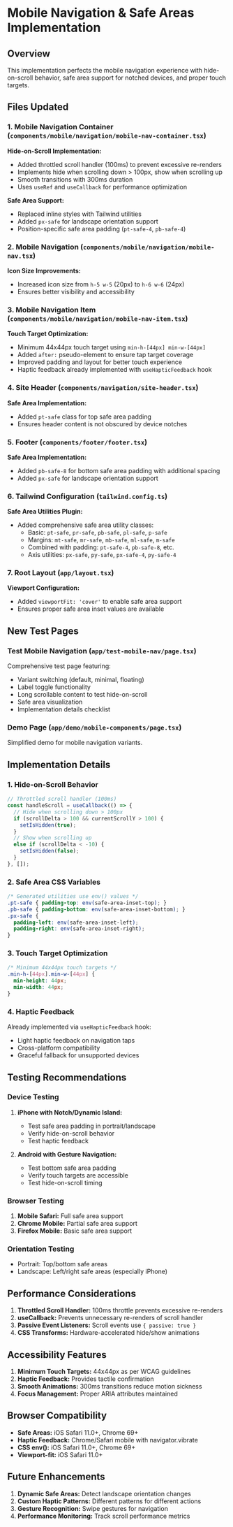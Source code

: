 # Mobile Navigation & Safe Areas Implementation

## Overview
This implementation perfects the mobile navigation experience with hide-on-scroll behavior, safe area support for notched devices, and proper touch targets.

## Files Updated

### 1. Mobile Navigation Container (`components/mobile/navigation/mobile-nav-container.tsx`)
**Hide-on-Scroll Implementation:**
- Added throttled scroll handler (100ms) to prevent excessive re-renders
- Implements hide when scrolling down > 100px, show when scrolling up
- Smooth transitions with 300ms duration
- Uses `useRef` and `useCallback` for performance optimization

**Safe Area Support:**
- Replaced inline styles with Tailwind utilities
- Added `px-safe` for landscape orientation support
- Position-specific safe area padding (`pt-safe-4`, `pb-safe-4`)

### 2. Mobile Navigation (`components/mobile/navigation/mobile-nav.tsx`)
**Icon Size Improvements:**
- Increased icon size from `h-5 w-5` (20px) to `h-6 w-6` (24px)
- Ensures better visibility and accessibility

### 3. Mobile Navigation Item (`components/mobile/navigation/mobile-nav-item.tsx`)
**Touch Target Optimization:**
- Minimum 44x44px touch target using `min-h-[44px] min-w-[44px]`
- Added `after:` pseudo-element to ensure tap target coverage
- Improved padding and layout for better touch experience
- Haptic feedback already implemented with `useHapticFeedback` hook

### 4. Site Header (`components/navigation/site-header.tsx`)
**Safe Area Implementation:**
- Added `pt-safe` class for top safe area padding
- Ensures header content is not obscured by device notches

### 5. Footer (`components/footer/footer.tsx`)
**Safe Area Implementation:**
- Added `pb-safe-8` for bottom safe area padding with additional spacing
- Added `px-safe` for landscape orientation support

### 6. Tailwind Configuration (`tailwind.config.ts`)
**Safe Area Utilities Plugin:**
- Added comprehensive safe area utility classes:
  - Basic: `pt-safe`, `pr-safe`, `pb-safe`, `pl-safe`, `p-safe`
  - Margins: `mt-safe`, `mr-safe`, `mb-safe`, `ml-safe`, `m-safe`
  - Combined with padding: `pt-safe-4`, `pb-safe-8`, etc.
  - Axis utilities: `px-safe`, `py-safe`, `px-safe-4`, `py-safe-4`

### 7. Root Layout (`app/layout.tsx`)
**Viewport Configuration:**
- Added `viewportFit: 'cover'` to enable safe area support
- Ensures proper safe area inset values are available

## New Test Pages

### Test Mobile Navigation (`app/test-mobile-nav/page.tsx`)
Comprehensive test page featuring:
- Variant switching (default, minimal, floating)
- Label toggle functionality
- Long scrollable content to test hide-on-scroll
- Safe area visualization
- Implementation details checklist

### Demo Page (`app/demo/mobile-components/page.tsx`)
Simplified demo for mobile navigation variants.

## Implementation Details

### 1. Hide-on-Scroll Behavior
```typescript
// Throttled scroll handler (100ms)
const handleScroll = useCallback(() => {
  // Hide when scrolling down > 100px
  if (scrollDelta > 100 && currentScrollY > 100) {
    setIsHidden(true);
  }
  // Show when scrolling up
  else if (scrollDelta < -10) {
    setIsHidden(false);
  }
}, []);
```

### 2. Safe Area CSS Variables
```css
/* Generated utilities use env() values */
.pt-safe { padding-top: env(safe-area-inset-top); }
.pb-safe { padding-bottom: env(safe-area-inset-bottom); }
.px-safe { 
  padding-left: env(safe-area-inset-left);
  padding-right: env(safe-area-inset-right);
}
```

### 3. Touch Target Optimization
```css
/* Minimum 44x44px touch targets */
.min-h-[44px].min-w-[44px] {
  min-height: 44px;
  min-width: 44px;
}
```

### 4. Haptic Feedback
Already implemented via `useHapticFeedback` hook:
- Light haptic feedback on navigation taps
- Cross-platform compatibility
- Graceful fallback for unsupported devices

## Testing Recommendations

### Device Testing
1. **iPhone with Notch/Dynamic Island:**
   - Test safe area padding in portrait/landscape
   - Verify hide-on-scroll behavior
   - Test haptic feedback

2. **Android with Gesture Navigation:**
   - Test bottom safe area padding
   - Verify touch targets are accessible
   - Test hide-on-scroll timing

### Browser Testing
1. **Mobile Safari:** Full safe area support
2. **Chrome Mobile:** Partial safe area support
3. **Firefox Mobile:** Basic safe area support

### Orientation Testing
- Portrait: Top/bottom safe areas
- Landscape: Left/right safe areas (especially iPhone)

## Performance Considerations

1. **Throttled Scroll Handler:** 100ms throttle prevents excessive re-renders
2. **useCallback:** Prevents unnecessary re-renders of scroll handler
3. **Passive Event Listeners:** Scroll events use `{ passive: true }`
4. **CSS Transforms:** Hardware-accelerated hide/show animations

## Accessibility Features

1. **Minimum Touch Targets:** 44x44px as per WCAG guidelines
2. **Haptic Feedback:** Provides tactile confirmation
3. **Smooth Animations:** 300ms transitions reduce motion sickness
4. **Focus Management:** Proper ARIA attributes maintained

## Browser Compatibility

- **Safe Areas:** iOS Safari 11.0+, Chrome 69+
- **Haptic Feedback:** Chrome/Safari mobile with navigator.vibrate
- **CSS env():** iOS Safari 11.0+, Chrome 69+
- **Viewport-fit:** iOS Safari 11.0+

## Future Enhancements

1. **Dynamic Safe Areas:** Detect landscape orientation changes
2. **Custom Haptic Patterns:** Different patterns for different actions
3. **Gesture Recognition:** Swipe gestures for navigation
4. **Performance Monitoring:** Track scroll performance metrics